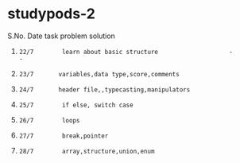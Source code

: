 # studypods-2
S.No.    Date                 task                               problem             solution 
 1.     22/7        learn about basic structure                    -                    -
 2.     23/7       variables,data type,score,comments             
 3.     24/7       header file,,typecasting,manipulators      
 4.     25/7        if else, switch case
 5.     26/7        loops          
 6.     27/7        break,pointer 
 7.     28/7        array,structure,union,enum
